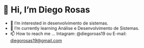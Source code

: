 # 👋 Hi, I’m Diego Rosas #
- 👀 I’m interested in desenvolvimento de sistemas.
- 🌱 I’m currently learning Análise e Desenvolvimento de Sistemas.
- 📫 How to reach me ... Intagram: @diegoroas19 ou 
                         E-mail: diegorosas19@gmail.com 
<!---
diegorosas19/diegorosas19 is a ✨ special ✨ repository because its `README.md` (this file) appears on your GitHub profile.
You can click the Preview link to take a look at your changes.
--->
